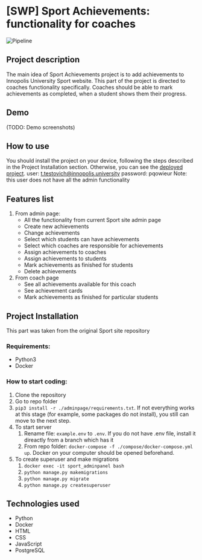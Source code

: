 # [SWP] Sport Achievements: functionality for coaches

![Pipeline](https://gitlab.com/%{project_path}/badges/%{default_branch}/pipeline.svg)

## Project description
The main idea of Sport Achievements project is to add achievements to Innopolis University Sport website. 
This part of the project is directed to coaches functionality specifically. Coaches should be able to mark achievements as completed, when a student shows them their progress.

## Demo
(TODO: Demo screenshots)

## How to use
You should install the project on your device, following the steps described in the Project Installation section. Otherwise, you can see the [deployed project](http://89.223.121.66/admin/login/?next=/admin/). 
user: t.testovich@innopolis.university
password: pqowieur
Note: this user does not have all the admin functionality

## Features list
1. From admin page:
    * All the functionality from current Sport site admin page
    * Create new achievements
    * Change achievements
    * Select which students can have achievements
    * Select which coaches are responsible for achievements
    * Assign achievements to coaches
    * Assign achievements to students
    * Mark achievements as finished for students
    * Delete achievements
2. From coach page
    * See all achievements available for this coach
    * See achievement cards
    * Mark achievements as finished for particular students

## Project Installation
This part was taken from the original Sport site repository

### Requirements:
* Python3
* Docker

### How to start coding:
1. Clone the repository
2. Go to repo folder
3. `pip3 install -r ./adminpage/requirements.txt`. If not everything works at this stage (for example, some packages do not install), you still can move to the next step.
4. To start server 
    1. Rename file: `example.env` to `.env`. If you do not have .env file, install it direactly from a branch which has it
    2. From repo folder: `docker-compose -f ./compose/docker-compose.yml up`. Docker on your computer should be opened beforehand.
5. To create superuser and make migrations
    1. `docker exec -it sport_adminpanel bash`
    2. `python manage.py makemigrations`
    3. `python manage.py migrate`
    4. `python manage.py createsuperuser`


##  Technologies used
* Python
* Docker
* HTML
* CSS
* JavaScript
* PostgreSQL